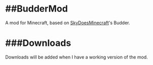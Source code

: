 ##BudderMod
=========

A mod for Minecraft, based on [SkyDoesMinecraft](http://www.youtube.com/user/SkyDoesMinecraft)'s Budder.

###Downloads
=========

Downloads will be added when I have a working version of the mod.
